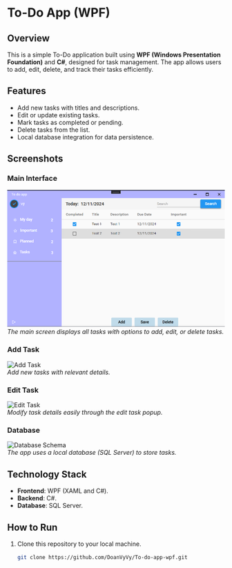 # To-Do App (WPF)

## Overview  
This is a simple To-Do application built using **WPF (Windows Presentation Foundation)** and **C#**, designed for task management. The app allows users to add, edit, delete, and track their tasks efficiently.  

## Features  
- Add new tasks with titles and descriptions.  
- Edit or update existing tasks.  
- Mark tasks as completed or pending.  
- Delete tasks from the list.
- Local database integration for data persistence.  

## Screenshots  

### Main Interface  
![Main Interface](./screenshots/main-screen.png)  
*The main screen displays all tasks with options to add, edit, or delete tasks.*  

### Add Task  
![Add Task](./screenshots/add-task.png)  
*Add new tasks with relevant details.*  

### Edit Task  
![Edit Task](./screenshots/edit-task.png)  
*Modify task details easily through the edit task popup.*  

### Database  
![Database Schema](./screenshots/database-schema.png)  
*The app uses a local database (SQL Server) to store tasks.*  

## Technology Stack  
- **Frontend**: WPF (XAML and C#).  
- **Backend**: C#.  
- **Database**: SQL Server.  

## How to Run  
1. Clone this repository to your local machine.  
   ```bash
   git clone https://github.com/DoanVyVy/To-do-app-wpf.git
